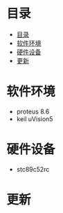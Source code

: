# 目录
- [目录](#目录)
- [软件环境](#软件环境)
- [硬件设备](#硬件设备)
- [更新](#更新)


# 软件环境
- proteus 8.6
- keil uVision5


# 硬件设备
- stc89c52rc


# 更新


